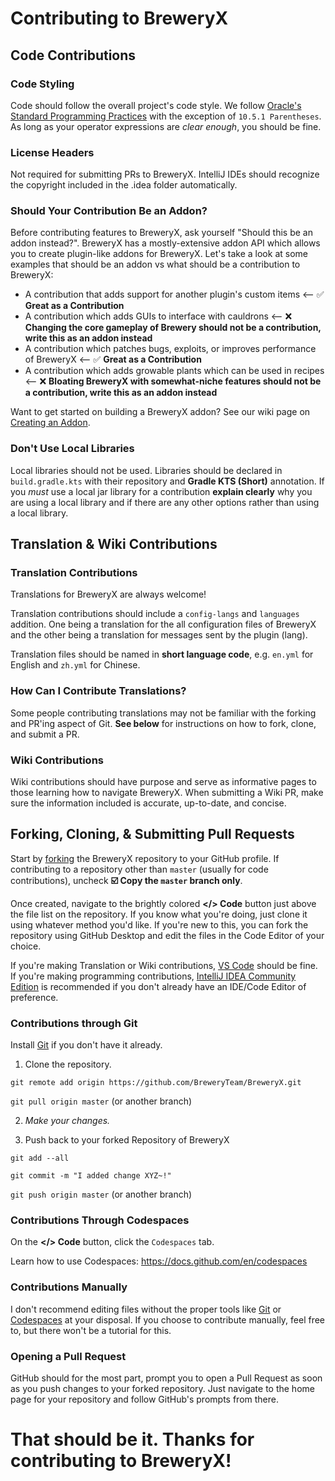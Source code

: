 # Contributing to BreweryX

## Code Contributions

### Code Styling

Code should follow the overall project's code style.
We follow [Oracle's Standard Programming Practices](https://www.oracle.com/java/technologies/javase/codeconventions-programmingpractices.html)
with the exception of `10.5.1 Parentheses`. As long as your operator expressions are
*clear enough*, you should be fine.

### License Headers

Not required for submitting PRs to BreweryX. IntelliJ IDEs should recognize
the copyright included in the .idea folder automatically.

### Should Your Contribution Be an Addon?

Before contributing features to BreweryX, ask yourself "Should this be an addon instead?".
BreweryX has a mostly-extensive addon API which allows you to create plugin-like addons for
BreweryX. Let's take a look at some examples that should be an addon vs what should be a contribution to BreweryX:

- A contribution that adds support for another plugin's custom items <-- ✅ **Great as a Contribution**
- A contribution which adds GUIs to interface with cauldrons <-- ❌ **Changing the core gameplay of Brewery should not be a contribution, write this as an addon instead**
- A contribution which patches bugs, exploits, or improves performance of BreweryX <-- ✅ **Great as a Contribution**
- A contribution which adds growable plants which can be used in recipes  <-- ❌ **Bloating BreweryX with somewhat-niche features should not be a contribution, write this as an addon instead**

Want to get started on building a BreweryX addon? See our wiki page on [Creating an Addon](https://brewery.lumamc.net/api/api/#creating_an_addon).

### Don't Use Local Libraries

Local libraries should not be used. Libraries should be declared in `build.gradle.kts` with their
repository and **Gradle KTS (Short)** annotation. If you *must* use a local jar library for a contribution
**explain clearly** why you are using a local library and if there are any other options rather than using
a local library.

## Translation & Wiki Contributions

### Translation Contributions

Translations for BreweryX are always welcome! 

Translation contributions should include a `config-langs` and `languages` addition.
One being a translation for the all configuration files of BreweryX and the other being a translation for
messages sent by the plugin (lang).

Translation files should be named in **short language code**, e.g. `en.yml` for English and `zh.yml` for Chinese.

### How Can I Contribute Translations?

Some people contributing translations may not be familiar with the forking and PR'ing aspect of
Git. **See below** for instructions on how to fork, clone, and submit a PR.

### Wiki Contributions

Wiki contributions should have purpose and serve as informative pages to those learning how
to navigate BreweryX. When submitting a Wiki PR, make sure the information included is accurate, up-to-date,
and concise.


## Forking, Cloning, & Submitting Pull Requests

Start by [forking](https://github.com/BreweryTeam/BreweryX/fork) the BreweryX repository to your GitHub profile.
If contributing to a repository other than `master` (usually for code contributions), uncheck **☑️ Copy the `master` branch only**.

Once created, navigate to the brightly colored **</> Code** button just above the file list on the repository.
If you know what you're doing, just clone it using whatever method you'd like. If you're new to this, you can
fork the repository using GitHub Desktop and edit the files in the Code Editor of your choice.

If you're making Translation or Wiki contributions, [VS Code](https://code.visualstudio.com/) should be fine. If you're making programming
contributions, [IntelliJ IDEA Community Edition](https://www.jetbrains.com/idea/download/) is recommended if you don't already have an IDE/Code Editor of preference.

### Contributions through Git

Install [Git](https://git-scm.com/downloads) if you don't have it already.

1. Clone the repository.

`git remote add origin https://github.com/BreweryTeam/BreweryX.git`

`git pull origin master` (or another branch)

2. *Make your changes.*


3. Push back to your forked Repository of BreweryX

`git add --all`

`git commit -m "I added change XYZ~!"`

`git push origin master` (or another branch)


### Contributions Through Codespaces

On the **</> Code** button, click the `Codespaces` tab.

Learn how to use Codespaces: https://docs.github.com/en/codespaces

### Contributions Manually

I don't recommend editing files without the proper tools like [Git](https://git-scm.com/downloads) or [Codespaces](https://docs.github.com/en/codespaces) 
at your disposal. If you choose to contribute manually, feel free to, but there won't be a tutorial for
this. 


### Opening a Pull Request

GitHub should for the most part, prompt you to open a Pull Request as soon as you push changes
to your forked repository. Just navigate to the home page for your repository and follow GitHub's
prompts from there.


# That should be it. Thanks for contributing to BreweryX!
